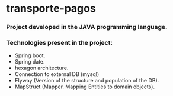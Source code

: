 # transporte-pagos

### Project developed in the JAVA programming language.

### Technologies present in the project:

* Spring boot.
* Spring date.
* hexagon architecture.
* Connection to external DB (mysql)
* Flyway (Version of the structure and population of the DB).
* MapStruct (Mapper. Mapping Entities to domain objects).
